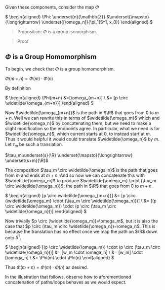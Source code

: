 
Given these components, consider the map $\Phi$ 

$
\begin{aligned}
\Phi: \underset{n}{\mathbb{Z}} &\underset{\mapsto}{\longrightarrow} \underset{[\omega_n]}{\pi_1(S^1, x_0)} 
\end{aligned}
$

> Proposition: $\Phi$ is a group isomorphism.

> Proof


## $\Phi$ is a Group Homomorphism

To begin, we check that $\Phi$ is a group homomorphism.

$\Phi(m+n)=\Phi(m)\cdot\Phi(n)$

By definition


$
\begin{aligned}
\Phi(m+n)
&=[\omega_{m+n}] \\
 &= [p \circ \widetilde{\omega_{m+n}}]
\end{aligned}
$

Now $\widetilde{\omega_{m+n}}$ is the path in $\R$ that goes from 0 to $m+n$. Well we can rewrite this in terms of $\widetilde{\omega_m}$ which and $\widetilde{\omega_n}$ by concatenating them, but we need to make a slight modification so the endpoints agree. In particular, what we need is for $\widetilde{\omega_n}$, which current starts at 0, to instead start at $m$. Thus it would helpful it would could translate $\widetilde{\omega_n}$ by $m$. Let $\tau_m$ be such a translation.

$\tau_m:\underset{s}{\R} \underset{\mapsto}{\longrightarrow} \underset{s+m}{\R}$ 

The composition $\tau_m \circ \widetilde{\omega_n}$ is the path that goes from $m$ and ends at $m+n$. And so now we can concatenate this with $\widetilde{\omega_m}$ to produce $\widetilde{\omega_m} \cdot (\tau_m \circ \widetilde{\omega_n})$; the path in $\R$ that goes from 0 to $m+n$. 

$
\begin{aligned}
[p \circ \widetilde{\omega_{m+n}}] 
 &= [p \circ (\widetilde{\omega_m} \cdot (\tau_m \circ \widetilde{\omega_n}))] \\
 &= [(p \circ \widetilde{\omega_m}) \cdot (p \circ (\tau_m \circ \widetilde{\omega_n}))] 
\end{aligned}
$

Now trivially $p \circ (\widetilde{\omega_m})=\omega_m$, but it is also the case that $p \circ (\tau_m \circ \widetilde{\omega_n})=\omega_n$. This is because the translation has no effect once we map the path on $\R$ down onto $S^1$.

$
\begin{aligned}
[(p \circ \widetilde{\omega_m}) \cdot (p \circ (\tau_m \circ \widetilde{\omega_n}))] 
 &= [w_m \cdot \omega_n] \\
 &= [w_m] \cdot [\omega_n] \\
 &= \Phi(m) \cdot \Phi(n) 
\end{aligned}
$

Thus $\Phi(m+n)=\Phi(m)\cdot\Phi(n)$ as desired. 

In the illustration that follows, observe how to aforementioned concatenation of paths/loops behaves as we would expect.